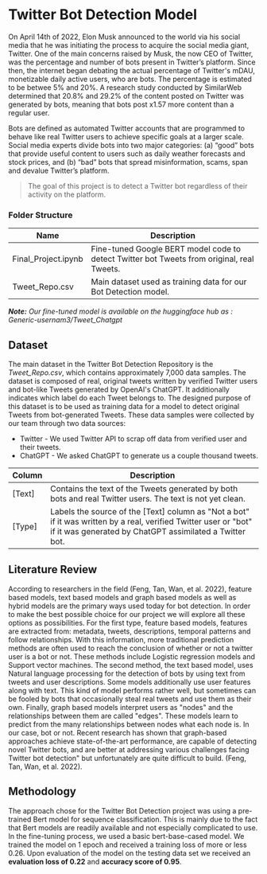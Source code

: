 # Twitter Bot Detection Model
On April 14th of 2022, Elon Musk announced to the world via his social media that he was initiating the process to acquire the social media giant, Twitter. One of the main concerns raised by Musk, the now CEO of Twitter, was the percentage and number of bots present in Twitter’s platform. Since then, the internet began debating the actual percentage of Twitter's mDAU, monetizable daily active users, who are bots. The percentage is estimated to be betwee 5% and 20%. A research study conducted by SimilarWeb determined that 20.8% and 29.2% of the content posted on Twitter was generated by bots, meaning that bots post x1.57 more content than a regular user.

Bots are defined as automated Twitter accounts that are programmed to behave like real Twitter users to achieve specific goals at a larger scale. Social media experts divide bots into two major categories: (a) “good” bots that provide useful content to users such as daily weather forecasts and stock prices, and (b) “bad” bots that spread misinformation, scams, span and devalue Twitter’s platform. 

> The goal of this project is to detect a Twitter bot regardless of their activity on the platform. 

### Folder Structure
| Name                | Description                                                                                |
|---------------------|--------------------------------------------------------------------------------------------|
| Final_Project.ipynb | Fine-tuned Google BERT model code to detect Twitter bot Tweets from original, real Tweets. |
| Tweet_Repo.csv      | Main dataset used as training data for our Bot Detection model.                            |

***Note:*** *Our fine-tuned model is available on the huggingface hub as : Generic-usernam3/Tweet_Chatgpt*

## Dataset
The main dataset in the Twitter Bot Detection Repository is the *Tweet_Repo.csv*, which contains approximately 7,000 data samples. The dataset is composed of real, original tweets written by verified Twitter users and bot-like Tweets generated by OpenAI's ChatGPT. It additionally indicates which label do each Tweet belongs to. The designed purpose of this dataset is to be used as training data for a model to detect original Tweets from bot-generated Tweets. These data samples were collected by our team through two data sources:
- Twitter - We used Twitter API to scrap off data from verified user and their tweets.
- ChatGPT - We asked ChatGPT to generate us a couple thousand tweets.

| Column | Description                                                                                                                                                                 |
|-------------|-----------------------------------------------------------------------------------------------------------------------------------------------------------------------------|
| [Text]      | Contains the text of the Tweets generated by both bots and real Twitter users. The text is not yet clean.                                                                   |
| [Type]      | Labels the source of the [Text] column as "Not a bot" if it was written by a real, verified Twitter user or "bot" if it was generated by ChatGPT assimilated a Twitter bot. |
## Literature Review
According to researchers in the field (Feng, Tan, Wan, et al. 2022), feature based models, text based models and graph based models as well as hybrid models are the primary ways used today for bot detection. In order to make the best possible choice for our project we will explore all these options as possibilities. For the first type, feature based models, features are extracted from: metadata, tweets, descriptions, temporal patterns and follow relationships. With this information, more traditional prediction methods are often used to reach the conclusion of whether or not a twitter user is a bot or not. These methods include Logistic regression models and Support vector machines. The second method, the text based model, uses Natural language processing for the detection of bots by using text from tweets and user descriptions. Some models additionally use user features along with text.  This kind of model performs rather well, but sometimes can be fooled by bots that occasionally steal real tweets and use them as their own. Finally, graph based models interpret users as "nodes" and the relationships between them are called "edges". These models  learn to predict from the many relationships between nodes what each node is. In our case, bot or not. Recent research has shown that graph-based approaches achieve state-of-the-art performance, are capable of detecting novel Twitter bots, and are better at addressing various challenges facing Twitter bot detection" but unfortunately are quite difficult to build. (Feng, Tan, Wan, et al. 2022). 

## Methodology
The approach chose for the Twitter Bot Detection project was using a pre-trained Bert model for sequence classification. This is mainly due to the fact that Bert models are readily available and not especially complicated to use. In the fine-tuning process, we used a basic bert-base-cased model. We trained the model on 1 epoch and received a training loss of more or less  0.26. Upon evaluation of the model on the testing data set we received an **evaluation loss of 0.22** and **accuracy score of 0.95**.



